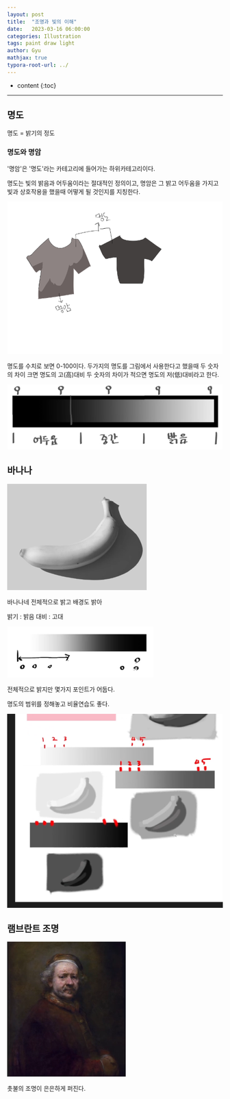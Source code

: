 ```yaml
---
layout: post
title:  "조명과 빛의 이해"
date:   2023-03-16 06:00:00
categories: Illustration
tags: paint draw light
author: Gyu
mathjax: true
typora-root-url: ../
---
```


* content
{:toc}

---
## 명도

명도 = 밝기의 정도

### 명도와 명암

'명암'은 '명도'라는 카테고리에 들어가는 하위카테고리이다. 

명도는 빛의 밝음과 어두움이라는 절대적인 정의이고,
명암은 그 밝고 어두움을 가지고 빛과 상호작용을 했을때 어떻게 될 것인지를 지칭한다.

<img src="/assets/images/2023-03-16-light/Illustration2.png" alt="Illustration2" style="zoom:67%;" />



명도를 수치로 보면 0-100이다. 두가지의 명도를 그림에서 사용한다고 했을때 두 숫자의 차이 크면 명도의 고(高)대비 두 숫자의 차이가 적으면 명도의 저(低)대비라고 한다.

![daebi](/assets/images/2023-03-16-light/daebi.png)

## 바나나

![banana](/assets/images/2023-03-16-light/banana.png)

바나나네 전체적으로 밝고 배경도 밝아

밝기 : 밝음
대비 : 고대

![bananadaebi](/assets/images/2023-03-16-light/bananadaebi.png)

전체적으로 밝지만 몇가지 포인트가 어둡다.

명도의 범위를 정해놓고 비율연습도 좋다.

![prac](/assets/images/2023-03-16-light/prac.png)

## 램브란트 조명

![rem](/assets/images/2023-03-16-light/rem.png)

촛불의 조명이 은은하게 퍼진다.
